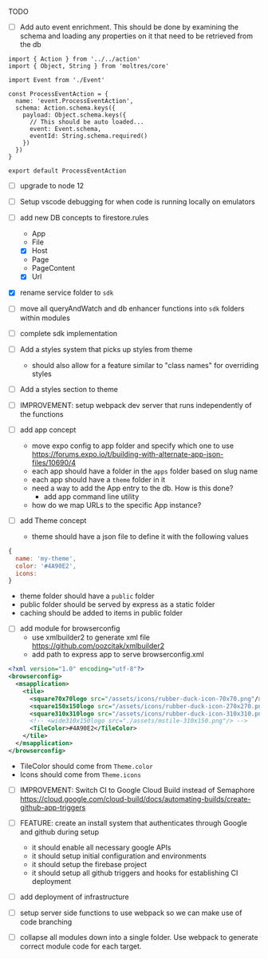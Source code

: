 TODO

- [ ] Add auto event enrichment. This should be done by examining the schema and
  loading any properties on it that need to be retrieved from the db

```
import { Action } from '../../action'
import { Object, String } from 'moltres/core'

import Event from './Event'

const ProcessEventAction = {
  name: 'event.ProcessEventAction',
  schema: Action.schema.keys({
    payload: Object.schema.keys({
      // This should be auto loaded...
      event: Event.schema,
      eventId: String.schema.required()
    })
  })
}

export default ProcessEventAction
```

- [ ] upgrade to node 12
- [ ] Setup vscode debugging for when code is running locally on emulators

- [ ] add new DB concepts to firestore.rules
  - App
  - File
  - [x] Host
  - Page
  - PageContent
  - [x] Url
- [x] rename service folder to `sdk`
- [ ] move all queryAndWatch and db enhancer functions into `sdk` folders within
  modules
- [ ] complete sdk implementation

- [ ] Add a styles system that picks up styles from theme
  - should also allow for a feature similar to "class names" for overriding styles
- [ ] Add a styles section to theme


- [ ] IMPROVEMENT: setup webpack dev server that runs independently of the functions

- [ ] add app concept  
  - move expo config to app folder and specify which one to use
  https://forums.expo.io/t/building-with-alternate-app-json-files/10690/4
  - each app should have a folder in the `apps` folder based on slug name
  - each app should have a `theme` folder in it
  - need a way to add the App entry to the db. How is this done?
    - add app command line utility
  - how do we map URLs to the specific App instance?

- [ ] add Theme concept
  - theme should have a json file to define it with the following values
```js
{
  name: 'my-theme',
  color: '#4A90E2',
  icons:
}
```
  - theme folder should have a `public` folder
  - public folder should be served by express as a static folder
  - caching should be added to items in public folder




- [ ] add module for browserconfig 
  - use xmlbuilder2 to generate xml file https://github.com/oozcitak/xmlbuilder2
  - add path to express app to serve browserconfig.xml
```xml
<?xml version="1.0" encoding="utf-8"?>
<browserconfig>
  <msapplication>
    <tile>
      <square70x70logo src="/assets/icons/rubber-duck-icon-70x70.png"/>
      <square150x150logo src="/assets/icons/rubber-duck-icon-270x270.png"/>
      <square310x310logo src="/assets/icons/rubber-duck-icon-310x310.png"/>
      <!-- <wide310x150logo src="./assets/mstile-310x150.png"/> -->
      <TileColor>#4A90E2</TileColor>
    </tile>
  </msapplication>
</browserconfig>
```
  - TileColor should come from `Theme.color`
  - Icons should come from `Theme.icons`


- [ ] IMPROVEMENT: Switch CI to Google Cloud Build instead of Semaphore
  https://cloud.google.com/cloud-build/docs/automating-builds/create-github-app-triggers
- [ ] FEATURE: create an install system that authenticates through Google and
  github during setup 
  - it should enable all necessary google APIs
  - it should setup initial configuration and environments
  - it should setup the firebase project
  - it should setup all github triggers and hooks for establishing CI deployment
  
- [ ] add deployment of infrastructure 

- [ ] setup server side functions to use webpack so we can make use of code
  branching


- [ ] collapse all modules down into a single folder. Use webpack to generate
  correct module code for each target.
